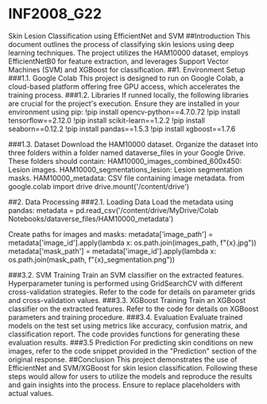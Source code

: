 # INF2008_G22
Skin Lesion Classification using EfficientNet and SVM
##Introduction
This document outlines the process of classifying skin lesions using deep learning techniques. The project utilizes the HAM10000 dataset, employs EfficientNetB0 for feature extraction, and leverages Support Vector Machines (SVM) and XGBoost for classification.
##1. Environment Setup
###1.1. Google Colab
This project is designed to run on Google Colab, a cloud-based platform offering free GPU access, which accelerates the training process.
###1.2. Libraries
If runned locally, the following libraries are crucial for the project's execution. Ensure they are installed in your environment using pip:
!pip install opencv-python==4.7.0.72
!pip install tensorflow==2.12.0
!pip install scikit-learn==1.2.2
!pip install seaborn==0.12.2
!pip install pandas==1.5.3
!pip install xgboost==1.7.6


###1.3. Dataset
Download the HAM10000 dataset.
Organize the dataset into three folders within a folder named dataverse_files in your Google Drive. These folders should contain:
HAM10000_images_combined_600x450: Lesion images.
HAM10000_segmentations_lesion: Lesion segmentation masks.
HAM10000_metadata: CSV file containing image metadata.
from google.colab import drive
drive.mount('/content/drive')







##2. Data Processing
###2.1. Loading Data
Load the metadata using pandas:
metadata = pd.read_csv('/content/drive/MyDrive/Colab Notebooks/dataverse_files/HAM10000_metadata')

Create paths for images and masks:
metadata['image_path'] = metadata['image_id'].apply(lambda x: os.path.join(images_path, f"{x}.jpg"))
metadata['mask_path'] = metadata['image_id'].apply(lambda x: os.path.join(mask_path, f"{x}_segmentation.png"))




###3.2. SVM Training
Train an SVM classifier on the extracted features. Hyperparameter tuning is performed using GridSearchCV with different cross-validation strategies. Refer to the code for details on parameter grids and cross-validation values.
###3.3. XGBoost Training
Train an XGBoost classifier on the extracted features. Refer to the code for details on XGBoost parameters and training procedure.
###3.4. Evaluation
Evaluate trained models on the test set using metrics like accuracy, confusion matrix, and classification report. The code provides functions for generating these evaluation results.
###3.5 Prediction
For predicting skin conditions on new images, refer to the code snippet provided in the "Prediction" section of the original response.
##Conclusion
This project demonstrates the use of EfficientNet and SVM/XGBoost for skin lesion classification. Following these steps would allow for users to utilize the models and reproduce the results and gain insights into the process. Ensure to replace placeholders with actual values.

